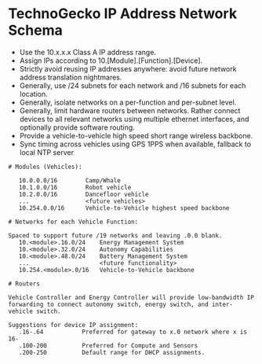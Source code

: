 # TechnoGecko IP Address Network Schema

* Use the 10.x.x.x Class A IP address range. 
* Assign IPs according to 10.[Module].[Function].[Device].
* Strictly avoid reusing IP addresses anywhere: avoid future network address translation nightmares.
* Generally, use /24 subnets for each network and /16 subnets for each location.
* Generally, isolate networks on a per-function and per-subnet level.
* Generally, limit hardware routers between networks. Rather connect devices to all relevant networks using multiple ethernet interfaces, and optionally provide software routing.
* Provide a vehicle-to-vehicle high speed short range wireless backbone. 
* Sync timing across vehicles using GPS 1PPS when available, fallback to local NTP server

```
# Modules (Vehicles):

   10.0.0.0/16        Camp/Whale
   10.1.0.0/16        Robot vehicle
   10.2.0.0/16        Dancefloor vehicle
   ...                <future vehicles>
   10.254.0.0/16      Vehicle-to-Vehicle highest speed backbone

# Networks for each Vehicle Function:

Spaced to support future /19 networks and leaving .0.0 blank.
   10.<module>.16.0/24    Energy Management System
   10.<module>.32.0/24    Autonomy Capabilities
   10.<module>.48.0/24    Battery Management System
   ...                    <future functionality>
   10.254.<module>.0/16   Vehicle-to-Vehicle backbone

# Routers

Vehicle Controller and Energy Controller will provide low-bandwidth IP forwarding to connect autonomy switch, energy switch, and inter-vehicle switch. 

Suggestions for device IP assignment:
   .16-.64           Preferred for gateway to x.0 network where x is 16- 
   .100-200          Preferred for Compute and Sensors
   .200-250          Default range for DHCP assignments.
```
